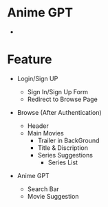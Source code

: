 # Anime GPT

- 

# Feature
- Login/Sign UP
    - Sign In/Sign Up Form
    - Redirect to Browse Page

- Browse (After Authentication)
    - Header
    - Main Movies
        - Trailer in BackGround
        - Title & Discription
        - Series Suggestions
            - Series List

- Anime GPT
    - Search Bar
    - Movie Suggestion